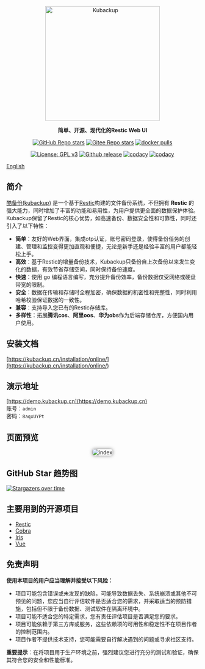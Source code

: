 <p align="center"><a target="_blank" href="https://kubackup.cn"><img src="https://cos.kubackup.cn/img/kubackup-bar.png" alt="Kubackup" width="300" /></a></p>
<p align="center"><b>简单、开源、现代化的Restic Web UI</b></p>
<p align="center">
  <a target="_blank" href="https://github.com/kubackup/kubackup"><img alt="GitHub Repo stars" src="https://img.shields.io/github/stars/kubackup/kubackup?style=flat&logo=github"></a>
  <a target="_blank" style="padding-top: 5px" href="https://gitee.com/kubackup/kubackup"><img alt="Gitee Repo stars" src="https://gitee.com/kubackup/kubackup/badge/star.svg?theme=dark"></a>
  <a target="_blank" href="https://hub.docker.com/r/kubackup/kubackup"><img src="https://img.shields.io/docker/pulls/kubackup/kubackup" alt="docker pulls"/></a>
</p>
<p align="center">
  <a target="_blank" href="https://www.gnu.org/licenses/gpl-3.0.html"><img src="https://shields.io/github/license/kubackup/kubackup?color=%231890FF" alt="License: GPL v3"></a>
  <a target="_blank" href="https://github.com/kubackup/kubackup/releases"><img src="https://img.shields.io/github/v/release/kubackup/kubackup" alt="Github release"></a>
  <a target="_blank" href="https://app.codacy.com/gh/kubackup/kubackup/dashboard?utm_source=gh&utm_medium=referral&utm_content=&utm_campaign=Badge_grade"><img src="https://app.codacy.com/project/badge/Grade/8e1a63fabe8b441cb31d5a70bd0291be" alt="codacy"/></a>
  <a target="_blank" href="https://github.com/restic/restic/tree/v0.16.5"><img src="https://img.shields.io/badge/resitc-v0.16.5-red" alt="codacy"/></a>
</p>

[English](README.en.md)

## 简介
    
[酷备份(kubackup)](https://kubackup.cn) 是一个基于[Restic](https://github.com/restic/restic)构建的文件备份系统，不但拥有 **Restic** 的强大能力，同时增加了丰富的功能和易用性，为用户提供更全面的数据保护体验。Kubackup保留了Restic的核心优势，如高速备份、数据安全性和可靠性，同时还引入了以下特性：

- **简单**：友好的Web界面，集成otp认证，账号密码登录，使得备份任务的创建、管理和监控变得更加直观和便捷，无论是新手还是经验丰富的用户都能轻松上手。
- **高效**：基于Restic的增量备份技术，Kubackup只备份自上次备份以来发生变化的数据，有效节省存储空间，同时保持备份速度。
- **快速**：使用 go 编程语言编写，充分提升备份效率，备份数据仅受网络或硬盘带宽的限制。
- **安全**：数据在传输和存储时全程加密，确保数据的机密性和完整性，同时利用哈希校验保证数据的一致性。
- **兼容**：支持导入您已有的Restic存储库。
- **多样性**：拓展**腾讯cos**、**阿里oos**、**华为obs**作为后端存储仓库，方便国内用户使用。

## 安装文档

[https://kubackup.cn/installation/online/](https://kubackup.cn/installation/online/)

## 演示地址

[https://demo.kubackup.cn](https://demo.kubackup.cn)  
账号：```admin  ```  
密码：```8aqxUYPt```

## 页面预览

<p align="center">
    <img style="box-shadow: 0 0 10px rgba(0,0,0,0.5);border-radius: 5px;" src="https://cos.kubackup.cn/img/index.png" alt="index"/>
</p>

## GitHub Star 趋势图

[![Stargazers over time](https://starchart.cc/kubackup/kubackup.svg?variant=light)](https://starchart.cc/kubackup/kubackup)


## 主要用到的开源项目

* [Restic](https://github.com/restic/restic)
* [Cobra](https://github.com/spf13/cobra)
* [Iris](https://github.com/kataras/iris)
* [Vue](https://github.com/vuejs/vue)


## 免责声明

**使用本项目的用户应当理解并接受以下风险：**
- 项目可能包含错误或未发现的缺陷，可能导致数据丢失、系统崩溃或其他不可预见的问题，您应当自行评估软件是否适合您的需求，并采取适当的预防措施，包括但不限于备份数据、测试软件在隔离环境中。
- 项目可能不适合您的特定需求，您有责任评估项目是否满足您的要求。
- 项目可能依赖于第三方库或服务，这些依赖项的可用性和稳定性不在项目作者的控制范围内。
- 项目作者不提供技术支持，您可能需要自行解决遇到的问题或寻求社区支持。

**重要提示**：在将项目用于生产环境之前，强烈建议您进行充分的测试和验证，确保其符合您的安全和性能标准。
